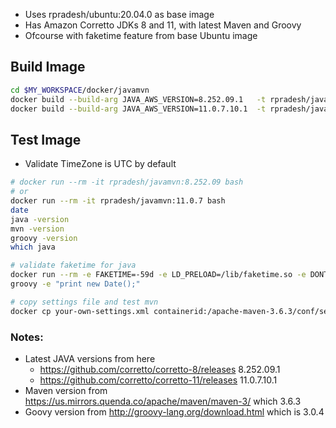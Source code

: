 * Uses rpradesh/ubuntu:20.04.0 as base image  
* Has Amazon Corretto JDKs 8 and 11, with latest Maven and Groovy
* Ofcourse with faketime feature from base Ubuntu image

## Build Image
```bash
cd $MY_WORKSPACE/docker/javamvn
docker build --build-arg JAVA_AWS_VERSION=8.252.09.1   -t rpradesh/javamvn:8.252.09  .
docker build --build-arg JAVA_AWS_VERSION=11.0.7.10.1  -t rpradesh/javamvn:11.0.7 .
```

## Test Image
* Validate TimeZone is UTC by default
```bash
# docker run --rm -it rpradesh/javamvn:8.252.09 bash
# or 
docker run --rm -it rpradesh/javamvn:11.0.7 bash
date
java -version
mvn -version
groovy -version
which java

# validate faketime for java
docker run --rm -e FAKETIME=-59d -e LD_PRELOAD=/lib/faketime.so -e DONT_FAKE_MONOTONIC=1 -e TZ_FILENAME=EST5EDT -it rpradesh/javamvn:8.252.09 bash
groovy -e "print new Date();"

# copy settings file and test mvn
docker cp your-own-settings.xml containerid:/apache-maven-3.6.3/conf/settings.xml
```

### Notes:
* Latest JAVA versions from here
  - https://github.com/corretto/corretto-8/releases  8.252.09.1
  - https://github.com/corretto/corretto-11/releases 11.0.7.10.1
* Maven version from https://us.mirrors.quenda.co/apache/maven/maven-3/ which 3.6.3
* Goovy version from http://groovy-lang.org/download.html which is 3.0.4

